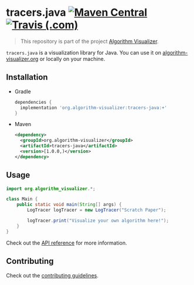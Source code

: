 # tracers.java [![Maven Central](https://img.shields.io/maven-central/v/org.algorithm-visualizer/tracers-java.svg?style=flat-square)](https://search.maven.org/artifact/org.algorithm-visualizer/tracers-java) [![Travis (.com)](https://img.shields.io/travis/com/algorithm-visualizer/tracers.java.svg?style=flat-square)](https://travis-ci.com/algorithm-visualizer/tracers.java)

> This repository is part of the project [Algorithm Visualizer](https://github.com/algorithm-visualizer).

`tracers.java` is a visualization library for Java.
You can use it on [algorithm-visualizer.org](https://algorithm-visualizer.org/) or locally on your machine.

## Installation

- Gradle
    ```gradle
    dependencies {
      implementation 'org.algorithm-visualizer:tracers-java:+'
    }
    ```

- Maven
    ```xml
    <dependency>
      <groupId>org.algorithm-visualizer</groupId>
      <artifactId>tracers-java</artifactId>
      <version>[1.0.0,)</version>
    </dependency>
    ```

## Usage

```java
import org.algorithm_visualizer.*;

class Main {
    public static void main(String[] args) {
        LogTracer logTracer = new LogTracer("Scratch Paper");

        logTracer.print("Visualize your own algorithm here!");
    }
}
```

Check out the [API reference](https://github.com/algorithm-visualizer/algorithm-visualizer/wiki) for more information.

## Contributing

Check out the [contributing guidelines](https://github.com/algorithm-visualizer/tracers.java/blob/master/CONTRIBUTING.md).
